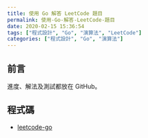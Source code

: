 ```yaml
---
title: 使用 Go 解答 LeetCode 題目
permalink: 使用-Go-解答-LeetCode-題目
date: 2020-02-15 15:36:54
tags: ["程式設計", "Go", "演算法", "LeetCode"]
categories: ["程式設計", "Go", "演算法"]
---
```


## 前言

進度、解法及測試都放在 GitHub。

## 程式碼

- [leetcode-go](https://github.com/memochou1993/leetcode-go)
